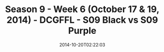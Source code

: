 ---
title: Season 9 - Week 6 (October 17 & 19, 2014) - DCGFFL - S09 Black vs S09 Purple
teams-score:
- team: _teams/s09-black.md
  score: 26
- team: _teams/s09-purple.md
  score: 22
mvp: Kyle Miller (Black), Howard Yuan (Purple)
game-ball: N/A
sportsperson: ''
season: 9
week: 6
date: '2014-10-20T02:22:03'
pageid: season-9-week-6-4452-vs-4466
---